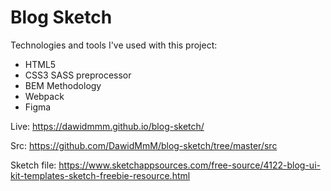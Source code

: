 # Blog Sketch

Technologies and tools I've used with this project:

  - HTML5
  - CSS3 SASS preprocessor
  - BEM Methodology
  - Webpack
  - Figma

  Live: https://dawidmmm.github.io/blog-sketch/

  Src: https://github.com/DawidMmM/blog-sketch/tree/master/src

  Sketch file: https://www.sketchappsources.com/free-source/4122-blog-ui-kit-templates-sketch-freebie-resource.html
